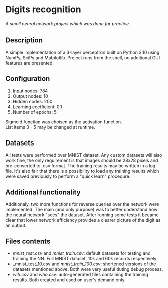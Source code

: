 # Digits recognition
###### A small neural network project which was done for practice.

Description
-----------

A simple implementation of a 3-layer perceptron built on Python 3.10 using NumPy, SciPy and Matplotlib. Project runs from the shell, no additional GUI features are presented.

Configuration
-------------
1. Input nodes: 784  
2. Output nodes: 10  
3. Hidden nodes: 200
4. Learning coefficient: 0.1
5. Number of epochs: 5
  
Sigmoid function was choisen as the activation function.  
List items 3 - 5 may be changed at runtime.

Datasets
--------

All tests were performed over MNIST dataset. Any custom datasets will also work fine, the only requirement is that images should be 28x28 pixels and pre-converted to .csv format.
The training results may be written in a log file. It's also fair that there is a possibility to load any training results which were saved previously to perform a "quick learn" procedure.

Additional functionality
------------------------

Additionaly, two more functions for reverse queries over the network were implemented. The main (and only purpose) was to better understand how the neural network "sees" the dataset. After running some tests it became clear that lower network efficiency provides a clearer picture of the digit as an output.

Files contents
--------------
* _mnist_test.csv_ and _mnist_train.csv_: default datasets for testing and training the NN. Full MNIST dataset, 10k and 60k records respectively.
* _mnist_test_10.csv and _mnist_train_100.csv_: shortened versions of the datasets mentioned above. Both were very useful duting debug process.
* _wih.csv_ and _who.csv_: auto-generated files containing the training results. Both created and used on user's demand only. 
